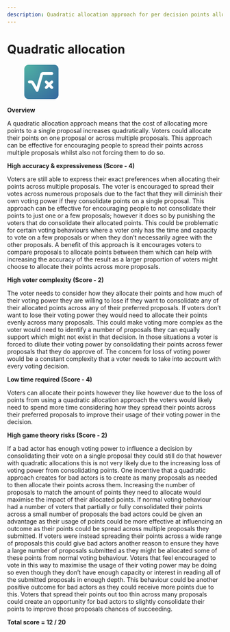 ```yaml
---
description: Quadratic allocation approach for per decision points allocation approaches
---
```


# Quadratic allocation

<div align="left"><figure><img src="../../../../.gitbook/assets/maximum-points-quadratic.png" alt="" width="80"><figcaption></figcaption></figure></div>

**Overview**

A quadratic allocation approach means that the cost of allocating more points to a single proposal increases quadratically. Voters could allocate their points on one proposal or across multiple proposals. This approach can be effective for encouraging people to spread their points across multiple proposals whilst also not forcing them to do so.



**High accuracy & expressiveness (Score - 4)**

Voters are still able to express their exact preferences when allocating their points across multiple proposals. The voter is encouraged to spread their votes across numerous proposals due to the fact that they will diminish their own voting power if they consolidate points on a single proposal. This approach can be effective for encouraging people to not consolidate their points to just one or a few proposals; however it does so by punishing the voters that do consolidate their allocated points. This could be problematic for certain voting behaviours where a voter only has the time and capacity to vote on a few proposals or when they don’t necessarily agree with the other proposals. A benefit of this approach is it encourages voters to compare proposals to allocate points between them which can help with increasing the accuracy of the result as a larger proportion of voters might choose to allocate their points across more proposals.



**High voter complexity (Score - 2)**

The voter needs to consider how they allocate their points and how much of their voting power they are willing to lose if they want to consolidate any of their allocated points across any of their preferred proposals. If voters don’t want to lose their voting power they would need to allocate their points evenly across many proposals. This could make voting more complex as the voter would need to identify a number of proposals they can equally support which might not exist in that decision. In those situations a voter is forced to dilute their voting power by consolidating their points across fewer proposals that they do approve of. The concern for loss of voting power would be a constant complexity that a voter needs to take into account with every voting decision.



**Low time required (Score - 4)**

Voters can allocate their points however they like however due to the loss of points from using a quadratic allocation approach the voters would likely need to spend more time considering how they spread their points across their preferred proposals to improve their usage of their voting power in the decision.



**High game theory risks (Score - 2)**

If a bad actor has enough voting power to influence a decision by consolidating their vote on a single proposal they could still do that however with quadratic allocations this is not very likely due to the increasing loss of voting power from consolidating points. One incentive that a quadratic approach creates for bad actors is to create as many proposals as needed to then allocate their points across them. Increasing the number of proposals to match the amount of points they need to allocate would maximise the impact of their allocated points. If normal voting behaviour had a number of voters that partially or fully consolidated their points across a small number of proposals the bad actors could be given an advantage as their usage of points could be more effective at influencing an outcome as their points could be spread across multiple proposals they submitted. If voters were instead spreading their points across a wide range of proposals this could give bad actors another reason to ensure they have a large number of proposals submitted as they might be allocated some of these points from normal voting behaviour. Voters that feel encouraged to vote in this way to maximise the usage of their voting power may be doing so even though they don’t have enough capacity or interest in reading all of the submitted proposals in enough depth. This behaviour could be another positive outcome for bad actors as they could receive more points due to this. Voters that spread their points out too thin across many proposals could create an opportunity for bad actors to slightly consolidate their points to improve those proposals chances of succeeding.



**Total score = 12 / 20**
